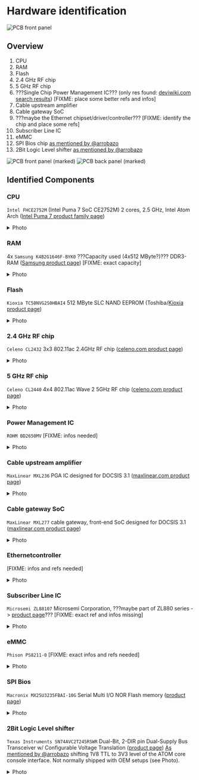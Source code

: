 # Hardware identification

![PCB front panel](img/pcb_front.png)

## Overview

1. CPU
2. RAM
3. Flash
4. 2.4 GHz RF chip
5. 5 GHz RF chip
6. ???Single Chip Power Management IC??? (only res found: [deviwiki.com search results](https://deviwiki.com/w/index.php?search=BD2650MWV)) [FIXME: place some better refs and infos]
7. Cable upstream amplifier
8. Cable gateway SoC
9. ???maybe the Ethernet chipset/driver/controller??? [FIXME: identify the chip and place some refs]
10. Subscriber Line IC
11. eMMC
12. SPI Bios chip [as mentioned by @arrobazo](https://github.com/nox-x/TG3442DE-Teardown/issues/3#issuecomment-874434710)
13. 2Bit Logic Level shifter [as mentioned by @arrobazo](https://github.com/nox-x/TG3442DE-Teardown/issues/3#issuecomment-874434710)

![PCB front panel (marked)](img/pcb_front_marked.png)
![PCB back panel (marked)](img/pcb_back_marked.png)

## Identified Components

### CPU

`Intel FHCE2752M` (Intel Puma 7 SoC CE2752M) 2 cores, 2.5 GHz, Intel Atom Arch ([Intel Puma 7 product family page](https://ark.intel.com/content/www/de/de/ark/products/140087/intel-puma-7-family.html))

<details>
  <summary>Photo</summary>

![CPU](img/pcb_front_cpu.png)

</details>

### RAM

4x `Samsung K4B2G1646F-BYK0` ???Capacity used (4x512 MByte?)??? DDR3-RAM ([Samsung product page](https://www.samsung.com/semiconductor/dram/ddr3/K4B2G1646F-BYK0/))  [FIXME: exact capacity]

<details>
  <summary>Photo</summary>

![single RAM IC](img/pcb_front_ram_single.png)
![all RAM ICs](img/pcb_front_ram_multi.png)

</details>

### Flash

`Kioxia TC58NVG2S0HBAI4` 512 MByte SLC NAND EEPROM (Toshiba/[Kioxia product page](https://business.kioxia.com/en-us/memory/detail.TC58NVG2S0HBAI4.html))

<details>
  <summary>Photo</summary>

![Flash EEPROM](img/pcb_front_flash.png)

</details>

### 2.4 GHz RF chip

`Celeno CL2432` 3x3 802.11ac 2.4GHz RF chip ([celeno.com product page](https://www.celeno.com/products/cl2432))

<details>
  <summary>Photo</summary>

![2.4GHz chip](img/pcb_front_24GHz-rf.png)

</details>

### 5 GHz RF chip

`Celeno CL2440` 4x4 802.11ac Wave 2 5GHz RF chip ([celeno.com product page](https://www.celeno.com/products/cl2440))

<details>
  <summary>Photo</summary>

![5GHz chip](img/pcb_front_5GHz-rf.png)

</details>

### Power Management IC

`ROHM BD2650MV` [FIXME: infos needed]

<details>
  <summary>Photo</summary>

![Power management IC](img/pcb_front_power-mgt.png)

</details>

### Cable upstream amplifier

`MaxLinear MXL236` PGA IC designed for DOCSIS 3.1 ([maxlinear.com product page](https://www.maxlinear.com/product/access/cable-broadband/cable-front-ends/upstream-amplifiers/mxl236))

<details>
  <summary>Photo</summary>

![Cable upstream amplifier](img/pcb_front_cable-amplifier.png)

</details>

### Cable gateway SoC

`MaxLinear MXL277` cable gateway, front-end SoC designed for DOCSIS 3.1 ([maxlinear.com product page](https://www.maxlinear.com/product/access/cable-broadband/cable-front-ends/fsc-and-narrowband-tuners-demods/mxl277))

<details>
  <summary>Photo</summary>

![Cable gateway SoC](img/pcb_front_cable-gateway.png)

</details>

### Ethernetcontroller

[FIXME: infos and refs needed]

<details>
  <summary>Photo</summary>

![Ethernet Controller](img/pcb_front_ethernet-controller.png)

</details>

### Subscriber Line IC

`Microsemi ZL88107` Microsemi Corporation, ???maybe part of ZL880 series -> [product page](https://www.microchip.com/design-centers/interface-and-connectivity/line-circuits)??? [FIXME: exact ref and infos missing]

<details>
  <summary>Photo</summary>

![Subscriber Line IC](img/pcb_front_slic.png)

</details>

### eMMC

`Phison PS8211-0` [FIXME: exact infos and refs needed]

<details>
  <summary>Photo</summary>

![eMMC IC](img/pcb_back_eMMC.png)

</details>

### SPI Bios

`Macronix MX25U3235FBAI-10G` Serial Multi I/O NOR Flash memory ([product page](https://www.mxic.com.tw/en-us/products/NOR-Flash/Serial-NOR-Flash/Pages/spec.aspx?p=MX25U3235F&m=Serial+NOR+Flash&n=PM1977))

<details>
  <summary>Photo</summary>

![SPI Bios IC](img/pcb_front_bios_spi.png)

</details>

### 2Bit Logic Level shifter

`Texas Instruments SN74AVC2T245RSWR` Dual-Bit, 2-DIR pin Dual-Supply Bus Transceiver w/ Configurable Voltage Translation ([product page](https://www.ti.com/store/ti/en/p/product/?p=SN74AVC2T245RSWR))
[As mentioned by @arrobazo](https://github.com/nox-x/TG3442DE-Teardown/issues/3#issuecomment-874434710) shifting 1V8 TTL to 3V3 level of the ATOM core console interface.
Not normally shipped with OEM setups (see Photo).

<details>
  <summary>Photo</summary>

![Bus Transciever](img/pcb_front_console_lls.png)

</details>
